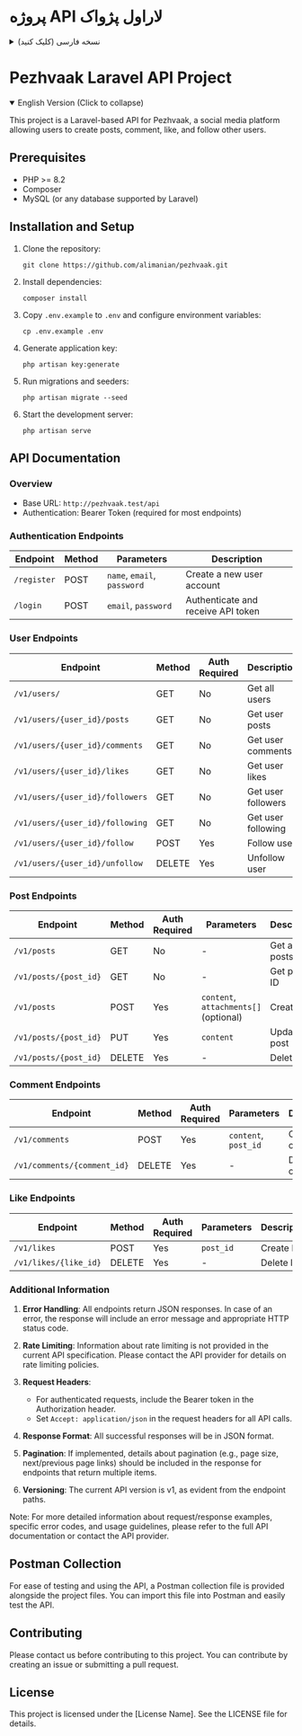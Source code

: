 # پروژه API لاراول پژواک

<details>
<summary>نسخه فارسی (کلیک کنید)</summary>

این پروژه یک API مبتنی بر Laravel برای پژواک است، یک پلتفرم رسانه اجتماعی که به کاربران امکان می‌دهد پست ایجاد کنند، نظر دهند، لایک کنند و کاربران دیگر را دنبال کنند.

## پیش‌نیازها

- PHP >= 8.2
- Composer
- MySQL (یا هر پایگاه داده‌ای که Laravel پشتیبانی می‌کند)

## نصب و راه‌اندازی

1. کلون کردن مخزن:
   ```
   git clone https://github.com/alimanian/pezhvaak.git
   ```

2. نصب وابستگی‌ها:
   ```
   composer install
   ```

3. کپی کردن `.env.example` به `.env` و پیکربندی متغیرهای محیطی:
   ```
   cp .env.example .env
   ```

4. تولید کلید برنامه:
   ```
   php artisan key:generate
   ```

5. اجرای مهاجرت‌ها و سیدرها:
   ```
   php artisan migrate --seed
   ```

6. شروع سرور توسعه:
   ```
   php artisan serve
   ```

## مستندات API

### نمای کلی
- URL پایه: `http://pezhvaak.test/api`
- احراز هویت: توکن Bearer (برای اکثر نقاط پایانی مورد نیاز است)

### نقاط پایانی احراز هویت

| نقطه پایانی | متد | پارامترها | توضیحات |
|-------------|------|-----------|---------|
| `/register` | POST | `name`, `email`, `password` | ایجاد حساب کاربری جدید |
| `/login` | POST | `email`, `password` | احراز هویت و دریافت توکن API |

### نقاط پایانی کاربر

| نقطه پایانی | متد | نیاز به احراز هویت | توضیحات |
|-------------|------|---------------------|---------|
| `/v1/users/` | GET | خیر | دریافت همه کاربران |
| `/v1/users/{user_id}/posts` | GET | خیر | دریافت پست‌های کاربر |
| `/v1/users/{user_id}/comments` | GET | خیر | دریافت نظرات کاربر |
| `/v1/users/{user_id}/likes` | GET | خیر | دریافت لایک‌های کاربر |
| `/v1/users/{user_id}/followers` | GET | خیر | دریافت دنبال‌کنندگان کاربر |
| `/v1/users/{user_id}/following` | GET | خیر | دریافت کاربرانی که کاربر دنبال می‌کند |
| `/v1/users/{user_id}/follow` | POST | بله | دنبال کردن کاربر |
| `/v1/users/{user_id}/unfollow` | DELETE | بله | لغو دنبال کردن کاربر |

### نقاط پایانی پست

| نقطه پایانی | متد | نیاز به احراز هویت | پارامترها | توضیحات |
|-------------|------|---------------------|-----------|---------|
| `/v1/posts` | GET | خیر | - | دریافت همه پست‌ها |
| `/v1/posts/{post_id}` | GET | خیر | - | دریافت پست با شناسه |
| `/v1/posts` | POST | بله | `content`, `attachments[]` (اختیاری) | ایجاد پست |
| `/v1/posts/{post_id}` | PUT | بله | `content` | به‌روزرسانی پست |
| `/v1/posts/{post_id}` | DELETE | بله | - | حذف پست |

### نقاط پایانی نظر

| نقطه پایانی | متد | نیاز به احراز هویت | پارامترها | توضیحات |
|-------------|------|---------------------|-----------|---------|
| `/v1/comments` | POST | بله | `content`, `post_id` | ایجاد نظر |
| `/v1/comments/{comment_id}` | DELETE | بله | - | حذف نظر |

### نقاط پایانی لایک

| نقطه پایانی | متد | نیاز به احراز هویت | پارامترها | توضیحات |
|-------------|------|---------------------|-----------|---------|
| `/v1/likes` | POST | بله | `post_id` | ایجاد لایک |
| `/v1/likes/{like_id}` | DELETE | بله | - | حذف لایک |

### اطلاعات اضافی

1. **مدیریت خطا**: تمام نقاط پایانی پاسخ‌های JSON را برمی‌گردانند. در صورت بروز خطا، پاسخ شامل پیام خطا و کد وضعیت HTTP مناسب خواهد بود.

2. **محدودیت نرخ**: اطلاعات مربوط به محدودیت نرخ در مشخصات فعلی API ارائه نشده است. لطفاً برای جزئیات سیاست‌های محدودیت نرخ با ارائه‌دهنده API تماس بگیرید.

3. **هدرهای درخواست**:
    - برای درخواست‌های احراز هویت شده، توکن Bearer را در هدر Authorization قرار دهید.
    - برای تمام فراخوانی‌های API، `Accept: application/json` را در هدرهای درخواست تنظیم کنید.

4. **فرمت پاسخ**: تمام پاسخ‌های موفق در قالب JSON خواهند بود.

5. **صفحه‌بندی**: در صورت پیاده‌سازی، جزئیات مربوط به صفحه‌بندی (مانند اندازه صفحه، لینک‌های صفحه بعدی/قبلی) باید در پاسخ برای نقاط پایانی که چندین مورد را برمی‌گردانند، گنجانده شود.

6. **نسخه‌بندی**: نسخه فعلی API v1 است، همانطور که از مسیرهای نقطه پایانی مشخص است.

توجه: برای اطلاعات دقیق‌تر در مورد نمونه‌های درخواست/پاسخ، کدهای خطای خاص و راهنمای استفاده، لطفاً به مستندات کامل API مراجعه کنید یا با ارائه‌دهنده API تماس بگیرید.

## کالکشن Postman

برای سهولت در تست و استفاده از API، یک فایل کالکشن Postman در کنار فایل‌های پروژه قرار داده شده است. می‌توانید این فایل را در Postman وارد کرده و به راحتی API را تست کنید.

## مشارکت

لطفاً قبل از مشارکت در این پروژه با ما تماس بگیرید. شما می‌توانید با ایجاد یک issue یا ارسال یک pull request مشارکت کنید.

## مجوز

این پروژه تحت مجوز [نام مجوز] منتشر شده است. برای جزئیات بیشتر، فایل LICENSE را مشاهده کنید.

</details>

# Pezhvaak Laravel API Project

<details open>
<summary>English Version (Click to collapse)</summary>

This project is a Laravel-based API for Pezhvaak, a social media platform allowing users to create posts, comment, like, and follow other users.

## Prerequisites

- PHP >= 8.2
- Composer
- MySQL (or any database supported by Laravel)

## Installation and Setup

1. Clone the repository:
   ```
   git clone https://github.com/alimanian/pezhvaak.git
   ```

2. Install dependencies:
   ```
   composer install
   ```

3. Copy `.env.example` to `.env` and configure environment variables:
   ```
   cp .env.example .env
   ```

4. Generate application key:
   ```
   php artisan key:generate
   ```

5. Run migrations and seeders:
   ```
   php artisan migrate --seed
   ```

6. Start the development server:
   ```
   php artisan serve
   ```

## API Documentation

### Overview
- Base URL: `http://pezhvaak.test/api`
- Authentication: Bearer Token (required for most endpoints)

### Authentication Endpoints

| Endpoint | Method | Parameters | Description |
|----------|--------|------------|-------------|
| `/register` | POST | `name`, `email`, `password` | Create a new user account |
| `/login` | POST | `email`, `password` | Authenticate and receive API token |

### User Endpoints

| Endpoint | Method | Auth Required | Description |
|----------|--------|---------------|-------------|
| `/v1/users/` | GET | No | Get all users |
| `/v1/users/{user_id}/posts` | GET | No | Get user posts |
| `/v1/users/{user_id}/comments` | GET | No | Get user comments |
| `/v1/users/{user_id}/likes` | GET | No | Get user likes |
| `/v1/users/{user_id}/followers` | GET | No | Get user followers |
| `/v1/users/{user_id}/following` | GET | No | Get user following |
| `/v1/users/{user_id}/follow` | POST | Yes | Follow user |
| `/v1/users/{user_id}/unfollow` | DELETE | Yes | Unfollow user |

### Post Endpoints

| Endpoint | Method | Auth Required | Parameters | Description |
|----------|--------|---------------|------------|-------------|
| `/v1/posts` | GET | No | - | Get all posts |
| `/v1/posts/{post_id}` | GET | No | - | Get post by ID |
| `/v1/posts` | POST | Yes | `content`, `attachments[]` (optional) | Create post |
| `/v1/posts/{post_id}` | PUT | Yes | `content` | Update post |
| `/v1/posts/{post_id}` | DELETE | Yes | - | Delete post |

### Comment Endpoints

| Endpoint | Method | Auth Required | Parameters | Description |
|----------|--------|---------------|------------|-------------|
| `/v1/comments` | POST | Yes | `content`, `post_id` | Create comment |
| `/v1/comments/{comment_id}` | DELETE | Yes | - | Delete comment |

### Like Endpoints

| Endpoint | Method | Auth Required | Parameters | Description |
|----------|--------|---------------|------------|-------------|
| `/v1/likes` | POST | Yes | `post_id` | Create like |
| `/v1/likes/{like_id}` | DELETE | Yes | - | Delete like |

### Additional Information

1. **Error Handling**: All endpoints return JSON responses. In case of an error, the response will include an error message and appropriate HTTP status code.

2. **Rate Limiting**: Information about rate limiting is not provided in the current API specification. Please contact the API provider for details on rate limiting policies.

3. **Request Headers**:
    - For authenticated requests, include the Bearer token in the Authorization header.
    - Set `Accept: application/json` in the request headers for all API calls.

4. **Response Format**: All successful responses will be in JSON format.

5. **Pagination**: If implemented, details about pagination (e.g., page size, next/previous page links) should be included in the response for endpoints that return multiple items.

6. **Versioning**: The current API version is v1, as evident from the endpoint paths.

Note: For more detailed information about request/response examples, specific error codes, and usage guidelines, please refer to the full API documentation or contact the API provider.

## Postman Collection

For ease of testing and using the API, a Postman collection file is provided alongside the project files. You can import this file into Postman and easily test the API.

## Contributing

Please contact us before contributing to this project. You can contribute by creating an issue or submitting a pull request.

## License

This project is licensed under the [License Name]. See the LICENSE file for details.

</details>
